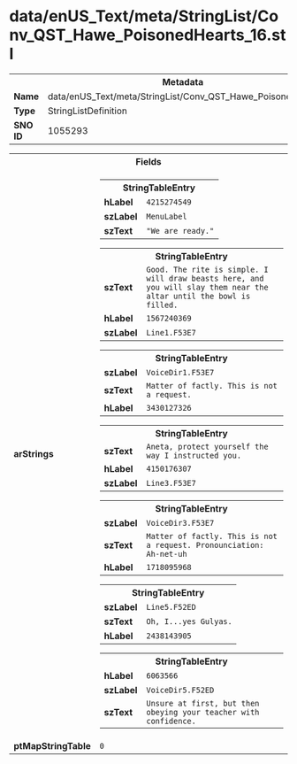 <h1>data/enUS_Text/meta/StringList/Conv_QST_Hawe_PoisonedHearts_16.stl</h1><table><tr><th colspan="100%">Metadata</th></tr><tr><td><b>Name</b></td><td>data/enUS_Text/meta/StringList/Conv_QST_Hawe_PoisonedHearts_16.stl</td></tr><tr><td><b>Type</b></td><td>StringListDefinition</td></tr><tr><td><b>SNO ID</b></td><td>1055293</td></tr></table>

<table><tr><th colspan="100%">Fields</th></tr><tr><td><b>arStrings</b></td><td><table><tr><th colspan="100%">StringTableEntry</th></tr><tr><td><b>hLabel</b></td><td><code>4215274549</code></td></tr><tr><td><b>szLabel</b></td><td><code>MenuLabel</code></td></tr><tr><td><b>szText</b></td><td><code>"We are ready."</code></td></tr></table>


<table><tr><th colspan="100%">StringTableEntry</th></tr><tr><td><b>szText</b></td><td><code>Good. The rite is simple. I will draw beasts here, and you will slay them near the altar until the bowl is filled.</code></td></tr><tr><td><b>hLabel</b></td><td><code>1567240369</code></td></tr><tr><td><b>szLabel</b></td><td><code>Line1.F53E7</code></td></tr></table>


<table><tr><th colspan="100%">StringTableEntry</th></tr><tr><td><b>szLabel</b></td><td><code>VoiceDir1.F53E7</code></td></tr><tr><td><b>szText</b></td><td><code>Matter of factly. This is not a request.</code></td></tr><tr><td><b>hLabel</b></td><td><code>3430127326</code></td></tr></table>


<table><tr><th colspan="100%">StringTableEntry</th></tr><tr><td><b>szText</b></td><td><code>Aneta, protect yourself the way I instructed you.</code></td></tr><tr><td><b>hLabel</b></td><td><code>4150176307</code></td></tr><tr><td><b>szLabel</b></td><td><code>Line3.F53E7</code></td></tr></table>


<table><tr><th colspan="100%">StringTableEntry</th></tr><tr><td><b>szLabel</b></td><td><code>VoiceDir3.F53E7</code></td></tr><tr><td><b>szText</b></td><td><code>Matter of factly. This is not a request. Pronounciation: Ah-net-uh</code></td></tr><tr><td><b>hLabel</b></td><td><code>1718095968</code></td></tr></table>


<table><tr><th colspan="100%">StringTableEntry</th></tr><tr><td><b>szLabel</b></td><td><code>Line5.F52ED</code></td></tr><tr><td><b>szText</b></td><td><code>Oh, I...yes Gulyas.</code></td></tr><tr><td><b>hLabel</b></td><td><code>2438143905</code></td></tr></table>


<table><tr><th colspan="100%">StringTableEntry</th></tr><tr><td><b>hLabel</b></td><td><code>6063566</code></td></tr><tr><td><b>szLabel</b></td><td><code>VoiceDir5.F52ED</code></td></tr><tr><td><b>szText</b></td><td><code>Unsure at first, but then obeying your teacher with confidence.</code></td></tr></table>


</td></tr><tr><td><b>ptMapStringTable</b></td><td><code>0</code></td></tr></table>

